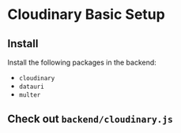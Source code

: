 # Cloudinary Basic Setup

## Install

Install the following packages in the backend:

* `cloudinary`
* `datauri`
* `multer`

## Check out `backend/cloudinary.js`
